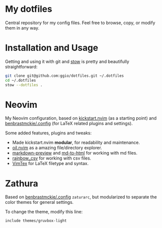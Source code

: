 # My dotfiles

Central repository for my config files.
Feel free to browse, copy, or modify them in any way.

# Installation and Usage

Getting and using it with git and [stow](https://www.gnu.org/software/stow/) is pretty and beautifully straightforward:


``` Bash
git clone git@github.com:ggio/dotfiles.git ~/.dotfiles
cd ~/.dotfiles
stow --dotfiles .
```

# Neovim

My Neovim configuration, based on [kickstart.nvim](https://github.com/nvim-lua/kickstart.nvim) (as a starting point) and [benbrastmckie/.config](https://github.com/benbrastmckie/.config) (for LaTeX related plugins and settings).

Some added features, plugins and tweaks:

* Made kickstart.nvim **modular**, for readability and maintenance.
* [oil.nvim](https://github.com/stevearc/oil.nvim) as a amazing file/directory explorer.
* [markdown-preview](https://github.com/iamcco/markdown-preview.nvim) and [md-to-html](https://github.com/realprogrammersusevim/md-to-html.nvim) for working with md files.
* [rainbow_csv](https://github.com/cameron-wags/rainbow_csv.nvim) for working with csv files.
* [VimTex](https://github.com/lervag/vimtex) for LaTeX filetype and syntax.

# Zathura

Based on [benbrastmckie/.config](https://github.com/benbrastmckie/.config)
`zaturarc`, but modularized to separate the color themes for general settings.

To change the theme, modify this line:

``` zaturarc
include themes/gruvbox-light
```
